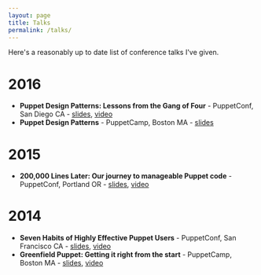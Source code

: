 ```yaml
---
layout: page
title: Talks
permalink: /talks/
---
```

Here's a reasonably up to date list of conference talks I've given.

# 2016
- **Puppet Design Patterns: Lessons from the Gang of Four** - PuppetConf, San Diego CA - [slides](http://www.slideshare.net/DavidDanzilio/puppet-design-patterns-puppetconf), [video](https://www.youtube.com/watch?v=XQwBv3eBHQA)
- **Puppet Design Patterns** - PuppetCamp, Boston MA - [slides](http://www.slideshare.net/DavidDanzilio/puppet-design-patterns)

# 2015
- **200,000 Lines Later: Our journey to manageable Puppet code** - PuppetConf, Portland OR - [slides](http://www.slideshare.net/DavidDanzilio/200000-lines-later-our-journey-to-manageable-puppet-code), [video](https://www.youtube.com/watch?v=LahcjL8UY-0)

# 2014
- **Seven Habits of Highly Effective Puppet Users** - PuppetConf, San Francisco CA - [slides](http://www.slideshare.net/DavidDanzilio/seven-habits-of-highly-effective-puppet-users-54830217), [video](https://www.youtube.com/watch?v=jt9uDGszhTw)
- **Greenfield Puppet: Getting it right from the start** - PuppetCamp, Boston MA - [slides](http://www.slideshare.net/DavidDanzilio/greenfield-puppet-getting-it-right-from-the-start), [video](https://www.youtube.com/watch?v=FyAlkrfAXxc)
